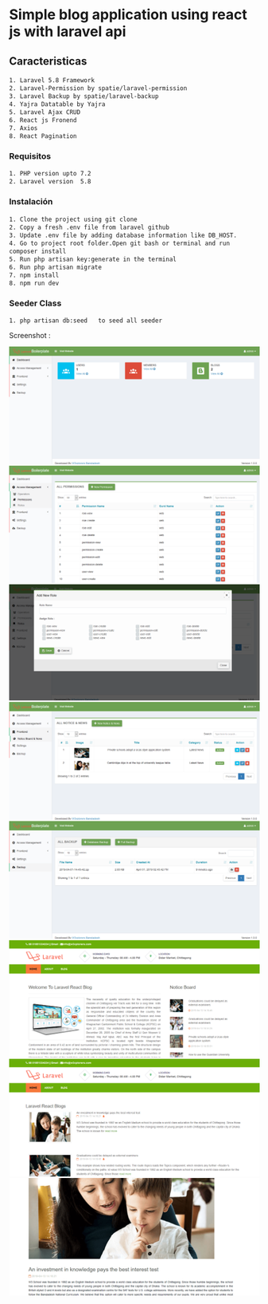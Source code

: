 # Simple blog application using react js with laravel api


## Caracteristicas

    1. Laravel 5.8 Framework
    2. Laravel-Permission by spatie/laravel-permission
    3. Laravel Backup by spatie/laravel-backup
    4. Yajra Datatable by Yajra
    5. Laravel Ajax CRUD
    6. React js Fronend
    7. Axios
    8. React Pagination

### Requisitos

    1. PHP version upto 7.2    
    2. Laravel version  5.8   

### Instalación

    1. Clone the project using git clone   
    2. Copy a fresh .env file from laravel github    
    3. Update .env file by adding database information like DB_HOST.  
    4. Go to project root folder.Open git bash or terminal and run  composer install       
    5. Run php artisan key:generate in the terminal    
    6. Run php artisan migrate  
    7. npm install
    8. npm run dev
    
### Seeder Class
    1. php artisan db:seed   to seed all seeder  
      

    
Screenshot : 

![alt text](./public/assets/images/screenshot/dashboard.png)
![alt text](./public/assets/images/screenshot/permission.png)
![alt text](./public/assets/images/screenshot/roles.png)
![alt text](./public/assets/images/screenshot/blog.png)
![alt text](./public/assets/images/screenshot/backup.png)
![alt text](./public/assets/images/screenshot/home.png)
![alt text](./public/assets/images/screenshot/blog_front.png)
![alt text](./public/assets/images/screenshot/details.png)

